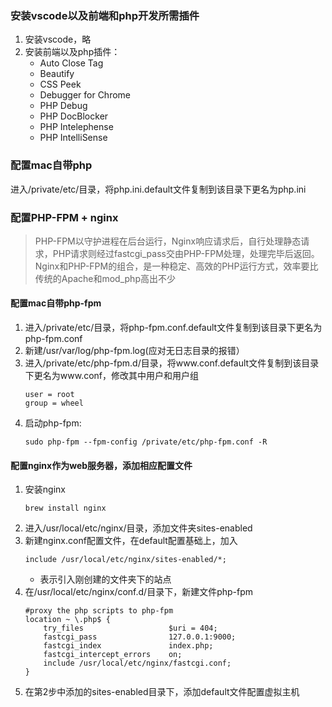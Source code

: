 ### 安装vscode以及前端和php开发所需插件
1. 安装vscode，略
2. 安装前端以及php插件：
	- Auto Close Tag
	- Beautify
	- CSS Peek
	- Debugger for Chrome
	- PHP Debug
	- PHP DocBlocker
	- PHP Intelephense
	- PHP IntelliSense
### 配置mac自带php
进入/private/etc/目录，将php.ini.default文件复制到该目录下更名为php.ini
### 配置PHP-FPM + nginx
> PHP-FPM以守护进程在后台运行，Nginx响应请求后，自行处理静态请求，PHP请求则经过fastcgi_pass交由PHP-FPM处理，处理完毕后返回。 Nginx和PHP-FPM的组合，是一种稳定、高效的PHP运行方式，效率要比传统的Apache和mod_php高出不少
#### 配置mac自带php-fpm
1. 进入/private/etc/目录，将php-fpm.conf.default文件复制到该目录下更名为php-fpm.conf
2. 新建/usr/var/log/php-fpm.log(应对无日志目录的报错）
3. 进入/private/etc/php-fpm.d/目录，将www.conf.default文件复制到该目录下更名为www.conf，修改其中用户和用户组
	```
	user = root
	group = wheel
	```
4. 启动php-fpm:
	```
	sudo php-fpm --fpm-config /private/etc/php-fpm.conf -R
	```

#### 配置nginx作为web服务器，添加相应配置文件
1. 安装nginx
	```
	brew install nginx
	```
2. 进入/usr/local/etc/nginx/目录，添加文件夹sites-enabled
3. 新建nginx.conf配置文件，在default配置基础上，加入
	```
	include /usr/local/etc/nginx/sites-enabled/*;
	```
	- 表示引入刚创建的文件夹下的站点
4. 在/usr/local/etc/nginx/conf.d/目录下，新建文件php-fpm
	```
	#proxy the php scripts to php-fpm
	location ~ \.php$ {
    	try_files                   $uri = 404;
    	fastcgi_pass                127.0.0.1:9000;
    	fastcgi_index               index.php;
    	fastcgi_intercept_errors    on;
    	include /usr/local/etc/nginx/fastcgi.conf;
	}
	```
5. 在第2步中添加的sites-enabled目录下，添加default文件配置虚拟主机
	```
		